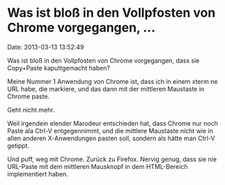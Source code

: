 Was ist bloß in den Vollpfosten von Chrome vorgegangen, \...
============================================================

Date: 2013-03-13 13:52:49

Was ist bloß in den Vollpfosten von Chrome vorgegangen, dass sie
Copy+Paste kaputtgemacht haben?

Meine Nummer 1 Anwendung von Chrome ist, dass ich in einem xterm ne URL
habe, die markiere, und das dann mit der mittleren Maustaste in Chrome
paste.

Geht nicht mehr.

Weil irgendein elender Marodeur entschieden hat, dass Chrome nur noch
Paste ala Ctrl-V entgegennimmt, und die mittlere Maustaste nicht wie in
allen anderen X-Anwendungen pasten soll, sondern als hätte man Ctrl-V
getippt.

Und puff, weg mit Chrome. Zurück zu Firefox. Nervig genug, dass sie nie
URL-Paste mit dem mittleren Mausknopf in dem HTML-Bereich implementiert
haben.

